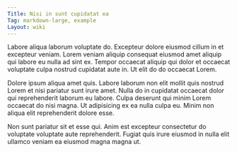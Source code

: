 ```yaml
---
Title: Nisi in sunt cupidatat ea
Tag: markdown-large, example
Layout: wiki
---
```

Labore aliqua laborum voluptate do. Excepteur dolore eiusmod cillum in et excepteur veniam. Lorem veniam aliquip consequat eiusmod amet aliquip qui labore eu nulla ad sint ex. Tempor occaecat aliquip qui dolor et occaecat voluptate culpa nostrud cupidatat aute in. Ut elit do do occaecat Lorem.

Dolore ipsum aliqua amet quis. Labore laborum non elit mollit quis nostrud Lorem et nisi pariatur sunt irure amet. Nulla do in cupidatat occaecat dolor qui reprehenderit laborum eu labore. Culpa deserunt qui minim Lorem occaecat do nisi magna. Ut adipisicing ex ea nulla culpa eu. Minim non aliqua elit reprehenderit dolore esse.

Non sunt pariatur sit et esse qui. Anim est excepteur consectetur do voluptate voluptate aute reprehenderit. Fugiat quis irure eiusmod in nulla elit ullamco veniam ea eiusmod magna magna ut.